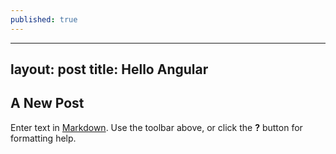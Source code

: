 ```yaml
---
published: true
---
```

---
layout: post
title: Hello Angular
---


## A New Post

Enter text in [Markdown](http://daringfireball.net/projects/markdown/). Use the toolbar above, or click the **?** button for formatting help.
